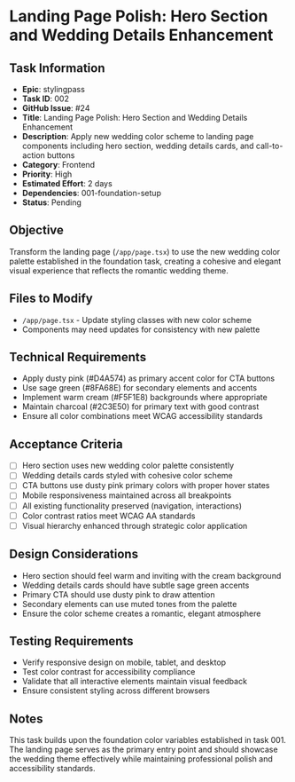 # Landing Page Polish: Hero Section and Wedding Details Enhancement

## Task Information
- **Epic**: stylingpass
- **Task ID**: 002
- **GitHub Issue**: #24
- **Title**: Landing Page Polish: Hero Section and Wedding Details Enhancement
- **Description**: Apply new wedding color scheme to landing page components including hero section, wedding details cards, and call-to-action buttons
- **Category**: Frontend
- **Priority**: High
- **Estimated Effort**: 2 days
- **Dependencies**: 001-foundation-setup
- **Status**: Pending

## Objective
Transform the landing page (`/app/page.tsx`) to use the new wedding color palette established in the foundation task, creating a cohesive and elegant visual experience that reflects the romantic wedding theme.

## Files to Modify
- `/app/page.tsx` - Update styling classes with new color scheme
- Components may need updates for consistency with new palette

## Technical Requirements
- Apply dusty pink (#D4A574) as primary accent color for CTA buttons
- Use sage green (#8FA68E) for secondary elements and accents
- Implement warm cream (#F5F1E8) backgrounds where appropriate
- Maintain charcoal (#2C3E50) for primary text with good contrast
- Ensure all color combinations meet WCAG accessibility standards

## Acceptance Criteria
- [ ] Hero section uses new wedding color palette consistently
- [ ] Wedding details cards styled with cohesive color scheme
- [ ] CTA buttons use dusty pink primary colors with proper hover states
- [ ] Mobile responsiveness maintained across all breakpoints
- [ ] All existing functionality preserved (navigation, interactions)
- [ ] Color contrast ratios meet WCAG AA standards
- [ ] Visual hierarchy enhanced through strategic color application

## Design Considerations
- Hero section should feel warm and inviting with the cream background
- Wedding details cards should have subtle sage green accents
- Primary CTA should use dusty pink to draw attention
- Secondary elements can use muted tones from the palette
- Ensure the color scheme creates a romantic, elegant atmosphere

## Testing Requirements
- Verify responsive design on mobile, tablet, and desktop
- Test color contrast for accessibility compliance
- Validate that all interactive elements maintain visual feedback
- Ensure consistent styling across different browsers

## Notes
This task builds upon the foundation color variables established in task 001. The landing page serves as the primary entry point and should showcase the wedding theme effectively while maintaining professional polish and accessibility standards.